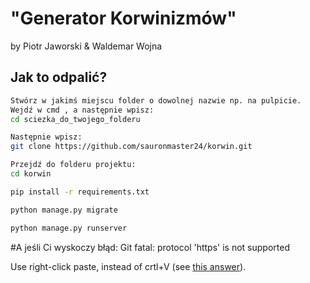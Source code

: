 # "Generator Korwinizmów"
by Piotr Jaworski & Waldemar Wojna

## Jak  to odpalić?

```bash
Stwórz w jakimś miejscu folder o dowolnej nazwie np. na pulpicie.
Wejdź w cmd , a następnie wpisz:
cd sciezka_do_twojego_folderu
```

```bash
Następnie wpisz:
git clone https://github.com/sauronmaster24/korwin.git
```

```bash
Przejdź do folderu projektu:
cd korwin
```

```bash
pip install -r requirements.txt
```

```bash
python manage.py migrate
```

```bash
python manage.py runserver
```



#A jeśli Ci wyskoczy błąd:
Git fatal: protocol 'https' is not supported


Use right-click paste, instead of crtl+V (see [this answer](https://stackoverflow.com/a/55985462/8877692)).
